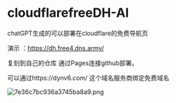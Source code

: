 # cloudflarefreeDH-AI

chatGPT生成的可以部署在cloudflare的免费导航页

演示 ：https://dh.free4.dns.army/

复刻到自己的仓库 通过Pages连接github部署。

可以通过https://dynv6.com/       这个域名服务商绑定免费域名

![7e36c7bc936a3745ba8a9.png](https://img.free2.dns.army/file/7e36c7bc936a3745ba8a9.png)
